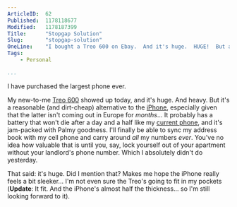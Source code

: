 ```yaml
---
ArticleID:  62
Published:  1178118677
Modified:   1178187399
Title:      "Stopgap Solution"
Slug:       "stopgap-solution"
OneLine:    "I bought a Treo 600 on Ebay.  And it's huge.  HUGE!  But also very powerful and nice."
Tags:       
    - Personal

...
```

I have purchased the largest phone ever.

My new-to-me [Treo 600][] showed up today, and it's huge.  And heavy.  But it's a
reasonable (and dirt-cheap) alternative to the [iPhone][iWant], especially
given that the latter isn't coming out in Europe for _months_...  It
probably has a battery that won't die after a day and a half like my
[current phone][j210i], and it's jam-packed with Palmy goodness.  I'll finally
be able to sync my address book with my cell phone and carry around _all_ my
numbers _ever_.  You've no idea how valuable that is until you, say, lock
yourself out of your apartment without your landlord's phone number.  Which I
absolutely didn't do yesterday.

That said: it's huge.  Did I mention that?  Makes me hope the iPhone really 
feels a bit sleeker...  I'm not even sure the Treo's going to fit in my
pockets (__Update__: It fit.  And the iPhone's almost half the thickness... so I'm still looking forward to it).

[j210i]:    http://www.sonyericsson.com/spg.jsp?cc=global&lc=en&ver=4001&template=pp1_1_1&zone=pp&lm=pp1&pid=10292 "Sony Ericsson: J210I"
[Treo 600]: http://en.wikipedia.org/wiki/Treo_600 "Wikipedia: Treo 600"
[iWant]:    http://mikewest.org/archive/iwant   "Mike West: 'iWant'"